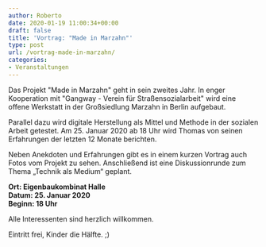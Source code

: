 ```yaml
---
author: Roberto
date: 2020-01-19 11:00:34+00:00
draft: false
title: 'Vortrag: "Made in Marzahn"'
type: post
url: /vortrag-made-in-marzahn/
categories:
- Veranstaltungen
---
```





Das Projekt "Made in Marzahn" geht in sein zweites Jahr. In enger Kooperation mit "Gangway - Verein für Straßensozialarbeit" wird eine offene Werkstatt in der Großsiedlung Marzahn in Berlin aufgebaut.







Parallel dazu wird digitale Herstellung  als Mittel und Methode in der sozialen Arbeit getestet. Am 25. Januar 2020 ab 18 Uhr wird Thomas von seinen Erfahrungen der letzten 12 Monate berichten.





<!-- more -->





Neben Anekdoten und Erfahrungen gibt es in einem kurzen Vortrag auch Fotos vom Projekt zu sehen. Anschließend ist eine Diskussionrunde zum Thema „Technik als Medium“ geplant.







**Ort: Eigenbaukombinat Halle  
Datum: 25. Januar 2020  
Beginn: 18 Uhr**







Alle Interessenten sind herzlich willkommen.







Eintritt frei, Kinder die Hälfte. ;)



